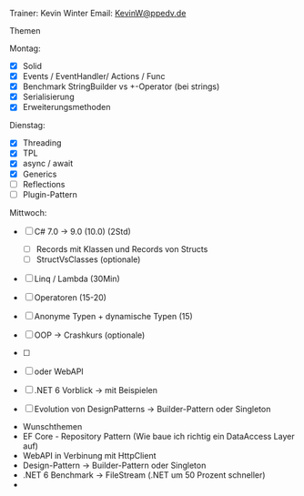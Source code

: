 Trainer: Kevin Winter
Email: KevinW@ppedv.de

Themen

Montag:

- [x] Solid 
- [x] Events / EventHandler/ Actions / Func
- [x] Benchmark StringBuilder vs +-Operator (bei strings)
- [x] Serialisierung
- [x] Erweiterungsmethoden

Dienstag:
- [x] Threading
- [x] TPL
- [x] async / await
- [x] Generics
- [ ] Reflections 
- [ ] Plugin-Pattern 

Mittwoch:
- [ ] C# 7.0 -> 9.0 (10.0) (2Std)
  - [ ] Records mit Klassen und Records von Structs
  - [ ] StructVsClasses (optionale)
- [ ] Linq / Lambda (30Min)
- [ ] Operatoren (15-20)
- [ ] Anonyme Typen + dynamische Typen (15)
- [ ] OOP -> Crashkurs (optionale)

- [ ] 
- [ ] oder WebAPI 
- [ ] .NET 6 Vorblick -> mit Beispielen 
- [ ] Evolution von DesignPatterns -> Builder-Pattern oder Singleton 

- Wunschthemen 
- EF Core - Repository Pattern (Wie baue ich richtig ein DataAccess Layer auf)
- WebAPI in Verbinung mit HttpClient
- Design-Pattern -> Builder-Pattern oder Singleton 
- .NET 6 Benchmark -> FileStream (.NET um 50 Prozent schneller)
- 







